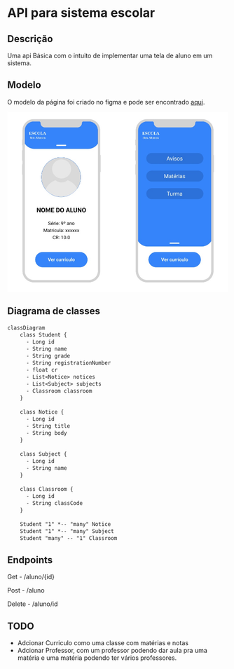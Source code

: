 
# API para sistema escolar

## Descrição

Uma api Básica com o intuito de implementar uma tela de aluno em um sistema.

## Modelo

O modelo da página foi criado no figma e pode ser encontrado [aqui](https://www.figma.com/file/JmTG3CDK5viEAyAVShfdjc/Modelo_aplicativo_escolar?type=design&node-id=0%3A1&mode=design&t=ZH6NuBff9MuaeULY-1).

![](src/main/resources/imgs/tela_projeto.jpg)

## Diagrama de classes

```mermaid
classDiagram
    class Student {
      - Long id
      - String name
      - String grade
      - String registrationNumber
      - float cr
      - List<Notice> notices
      - List<Subject> subjects
      - Classroom classroom
    }

    class Notice {
      - Long id
      - String title
      - String body
    }

    class Subject {
      - Long id
      - String name
    }

    class Classroom {
      - Long id
      - String classCode
    }

    Student "1" *-- "many" Notice
    Student "1" *-- "many" Subject
    Student "many" -- "1" Classroom

```

## Endpoints
Get - /aluno/{id}

Post - /aluno

Delete - /aluno/id

## TODO
- Adcionar Curriculo como uma classe com matérias e notas
- Adcionar Professor, com um professor podendo dar aula pra uma matéria e uma matéria podendo ter vários professores.
